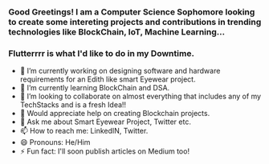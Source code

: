 ### Good Greetings! I am a Computer Science Sophomore looking to create some intereting projects and contributions in trending technologies like BlockChain, IoT, Machine Learning...
### Flutterrrr is what I'd like to do in my Downtime.

- 🔭 I’m currently working on designing software and hardware requirements for an Edith like smart Eyewear project.
- 🌱 I’m currently learning BlockChain and DSA.
- 👯 I’m looking to collaborate on almost everything that includes any of my TechStacks and is a fresh Idea!!
- 🤔 Would appreciate help on creating Blockchain projects.
- 💬 Ask me about Smart Eyewear Project, Twitter etc.
- 📫 How to reach me: LinkedIN, Twitter.
- 😄 Pronouns: He/Him
- ⚡ Fun fact: I'll soon publish articles on Medium too!
